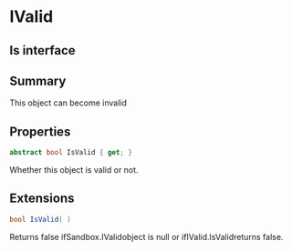 # IValid

## Is interface

## Summary

This object can become invalid
## Properties

```c#
abstract bool IsValid { get; } 
```
Whether this object is valid or not.
## Extensions

```c#
bool IsValid( ) 
```
Returns false ifSandbox.IValidobject is null or ifIValid.IsValidreturns false.
